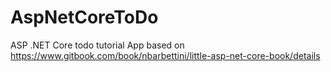 # AspNetCoreToDo
ASP .NET Core todo tutorial App based on https://www.gitbook.com/book/nbarbettini/little-asp-net-core-book/details
